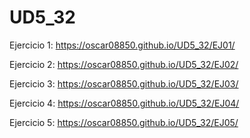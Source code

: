 # UD5_32

Ejercicio 1: https://oscar08850.github.io/UD5_32/EJ01/

Ejercicio 2: https://oscar08850.github.io/UD5_32/EJ02/

Ejercicio 3: https://oscar08850.github.io/UD5_32/EJ03/

Ejercicio 4: https://oscar08850.github.io/UD5_32/EJ04/

Ejercicio 5: https://oscar08850.github.io/UD5_32/EJ05/
